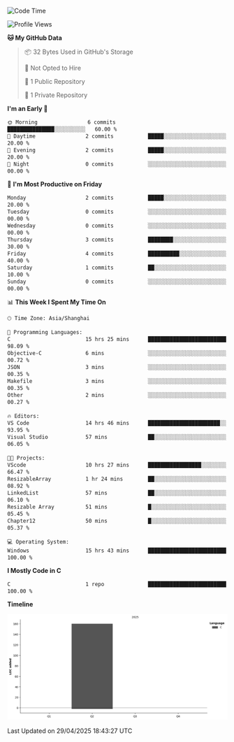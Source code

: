 <!--START_SECTION:waka-->
![Code Time](http://img.shields.io/badge/Code%20Time-41%20hrs%2059%20mins-blue)

![Profile Views](http://img.shields.io/badge/Profile%20Views-14-blue)

**🐱 My GitHub Data** 

> 📦 32 Bytes Used in GitHub's Storage 
 > 
> 🚫 Not Opted to Hire
 > 
> 📜 1 Public Repository 
 > 
> 🔑 1 Private Repository 
 > 
**I'm an Early 🐤** 

```text
🌞 Morning                6 commits           ███████████████░░░░░░░░░░   60.00 % 
🌆 Daytime                2 commits           █████░░░░░░░░░░░░░░░░░░░░   20.00 % 
🌃 Evening                2 commits           █████░░░░░░░░░░░░░░░░░░░░   20.00 % 
🌙 Night                  0 commits           ░░░░░░░░░░░░░░░░░░░░░░░░░   00.00 % 
```
📅 **I'm Most Productive on Friday** 

```text
Monday                   2 commits           █████░░░░░░░░░░░░░░░░░░░░   20.00 % 
Tuesday                  0 commits           ░░░░░░░░░░░░░░░░░░░░░░░░░   00.00 % 
Wednesday                0 commits           ░░░░░░░░░░░░░░░░░░░░░░░░░   00.00 % 
Thursday                 3 commits           ████████░░░░░░░░░░░░░░░░░   30.00 % 
Friday                   4 commits           ██████████░░░░░░░░░░░░░░░   40.00 % 
Saturday                 1 commits           ██░░░░░░░░░░░░░░░░░░░░░░░   10.00 % 
Sunday                   0 commits           ░░░░░░░░░░░░░░░░░░░░░░░░░   00.00 % 
```


📊 **This Week I Spent My Time On** 

```text
🕑︎ Time Zone: Asia/Shanghai

💬 Programming Languages: 
C                        15 hrs 25 mins      █████████████████████████   98.09 % 
Objective-C              6 mins              ░░░░░░░░░░░░░░░░░░░░░░░░░   00.72 % 
JSON                     3 mins              ░░░░░░░░░░░░░░░░░░░░░░░░░   00.35 % 
Makefile                 3 mins              ░░░░░░░░░░░░░░░░░░░░░░░░░   00.35 % 
Other                    2 mins              ░░░░░░░░░░░░░░░░░░░░░░░░░   00.27 % 

🔥 Editors: 
VS Code                  14 hrs 46 mins      ███████████████████████░░   93.95 % 
Visual Studio            57 mins             ██░░░░░░░░░░░░░░░░░░░░░░░   06.05 % 

🐱‍💻 Projects: 
VScode                   10 hrs 27 mins      █████████████████░░░░░░░░   66.47 % 
ResizableArray           1 hr 24 mins        ██░░░░░░░░░░░░░░░░░░░░░░░   08.92 % 
LinkedList               57 mins             ██░░░░░░░░░░░░░░░░░░░░░░░   06.10 % 
Resizable Array          51 mins             █░░░░░░░░░░░░░░░░░░░░░░░░   05.45 % 
Chapter12                50 mins             █░░░░░░░░░░░░░░░░░░░░░░░░   05.37 % 

💻 Operating System: 
Windows                  15 hrs 43 mins      █████████████████████████   100.00 % 
```

**I Mostly Code in C** 

```text
C                        1 repo              █████████████████████████   100.00 % 
```



**Timeline**

![Lines of Code chart](https://raw.githubusercontent.com/AutCaesarAutNihil/AutCaesarAutNihil/main/assets/bar_graph.png)


 Last Updated on 29/04/2025 18:43:27 UTC
<!--END_SECTION:waka-->
